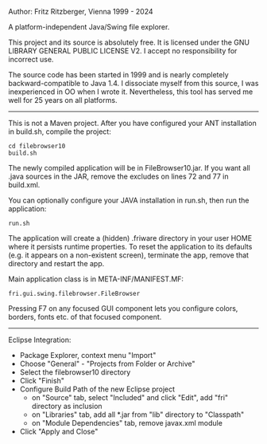 Author: Fritz Ritzberger, Vienna
1999 - 2024

A platform-independent Java/Swing file explorer.

This project and its source is absolutely free.
It is licensed under the GNU LIBRARY GENERAL PUBLIC LICENSE V2.
I accept no responsibility for incorrect use.

The source code has been started in 1999 and is nearly completely backward-compatible to Java 1.4.
I dissociate myself from this source, I was inexperienced in OO when I wrote it.
Nevertheless, this tool has served me well for 25 years on all platforms.

----

This is not a Maven project.
After you have configured your ANT installation in build.sh, compile the project:

	cd filebrowser10
	build.sh

The newly compiled application will be in FileBrowser10.jar.
If you want all .java sources in the JAR, remove the excludes on lines 72 and 77 in build.xml.

You can optionally configure your JAVA installation in run.sh, then run the application:

	run.sh
	
The application will create a (hidden) .friware directory in your user HOME where it persists runtime properties.
To reset the application to its defaults (e.g. it appears on a non-existent screen),
terminate the app, remove that directory and restart the app.

Main application class is in META-INF/MANIFEST.MF:

	fri.gui.swing.filebrowser.FileBrowser

Pressing F7 on any focused GUI component lets you configure colors, borders, fonts etc. of that focused component.

----

Eclipse Integration:

- Package Explorer, context menu "Import"
- Choose "General" - "Projects from Folder or Archive"
- Select the filebrowser10 directory
- Click "Finish"
- Configure Build Path of the new Eclipse project
  - on "Source" tab, select "Included" and click "Edit", add "fri" directory as inclusion
  - on "Libraries" tab, add all *.jar from "lib" directory to "Classpath"
  - on "Module Dependencies" tab, remove javax.xml module
- Click "Apply and Close"

